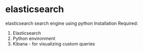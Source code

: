 # elasticsearch
elasticsearch search engine using python
Installation Required:
1. Elasticsearch
2. Python environment
3. Kibana - for visualizing custom queries
